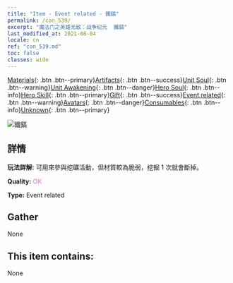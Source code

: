 ```yaml
---
title: "Item - Event related - 鐵鎬"
permalink: /con_539/
excerpt: "魔法门之英雄无敌：战争纪元  鐵鎬"
last_modified_at: 2021-08-04
locale: cn
ref: "con_539.md"
toc: false
classes: wide
---
```

 [Materials](/ItemsCN/){: .btn .btn--primary}[Artifacts](/ItemsCN/Artifacts/){: .btn .btn--success}[Unit Soul](/ItemsCN/UnitSoul/){: .btn .btn--warning}[Unit Awakening](/ItemsCN/UnitAwakening/){: .btn .btn--danger}[Hero Soul](/ItemsCN/HeroSoul/){: .btn .btn--info}[Hero Skill](/ItemsCN/HeroSkill/){: .btn .btn--primary}[Gift](/ItemsCN/Gift/){: .btn .btn--success}[Event related](/ItemsCN/Events/){: .btn .btn--warning}[Avatars](/ItemsCN/Avatars/){: .btn .btn--danger}[Consumables](/ItemsCN/Consumables/){: .btn .btn--info}[Unknown](/ItemsCN/Unknown/){: .btn .btn--primary}

 ![鐵鎬](/images/t/i_10025.png)

## 詳情
 **玩法詳解:** 可用來參與挖礦活動，但材質較為脆弱，挖掘 1 次就會斷掉。

 **Quality:** <span style="color: #DA70D6">OK</span>

 **Type:** Event related

## Gather

  None

## This item contains:

  None

